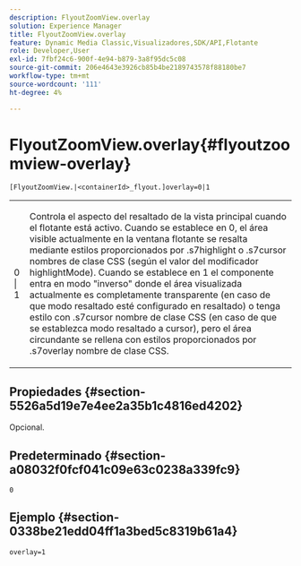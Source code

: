 ```yaml
---
description: FlyoutZoomView.overlay
solution: Experience Manager
title: FlyoutZoomView.overlay
feature: Dynamic Media Classic,Visualizadores,SDK/API,Flotante
role: Developer,User
exl-id: 7fbf24c6-900f-4e94-b879-3a8f95dc5c08
source-git-commit: 206e4643e3926cb85b4be2189743578f88180be7
workflow-type: tm+mt
source-wordcount: '111'
ht-degree: 4%

---
```


# FlyoutZoomView.overlay{#flyoutzoomview-overlay}

`[FlyoutZoomView.|<containerId>_flyout.]overlay=0|1`

<table id="table_D052090D052D4273B37872C0C7E09E4B"> 
 <tbody> 
  <tr> 
   <td colname="col1"> <p><span class="codeph"> 0 | 1</span> </p> </td> 
   <td colname="col2"> <p> Controla el aspecto del resaltado de la vista principal cuando el flotante está activo. Cuando se establece en <span class="codeph"> 0</span>, el área visible actualmente en la ventana flotante se resalta mediante estilos proporcionados por <span class="codeph"> .s7highlight</span> o <span class="codeph"> .s7cursor</span> nombres de clase CSS (según el valor del modificador <span class="codeph"> highlightMode</span>). Cuando se establece en <span class="codeph"> 1</span> el componente entra en modo "inverso" donde el área visualizada actualmente es completamente transparente (en caso de que <span class="codeph"> modo resaltado</span> esté configurado en <span class="codeph"> resaltado</span>) o tenga estilo con <span class="codeph"> .s7cursor</span> nombre de clase CSS (en caso de que se establezca <span class="codeph"> modo resaltado</span> a <span class="codeph"> cursor</span>), pero el área circundante se rellena con estilos proporcionados por <span class="codeph"> .s7overlay</span> nombre de clase CSS. </p> </td> 
  </tr> 
 </tbody> 
</table>

## Propiedades {#section-5526a5d19e7e4ee2a35b1c4816ed4202}

Opcional.

## Predeterminado {#section-a08032f0fcf041c09e63c0238a339fc9}

`0`

## Ejemplo {#section-0338be21edd04ff1a3bed5c8319b61a4}

`overlay=1`
